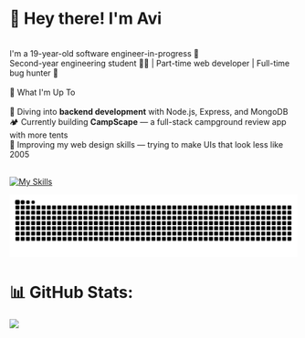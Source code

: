 
# 👋 Hey there! I'm Avi<br>
<br>I'm a 19-year-old software engineer-in-progress 🚀<br>Second-year engineering student 🧑‍💻 | Part-time web developer | Full-time bug hunter 🐞<br><br>🚧 What I'm Up To<br><br>🧠 Diving into **backend development** with Node.js, Express, and MongoDB  <br>🏕️ Currently building **CampScape** — a full-stack campground review app with more tents<br>🎨 Improving my web design skills — trying to make UIs that look less like 2005 <br>
<br>

[![My Skills](https://skillicons.dev/icons?i=html,css,javascript,react,nodejs,bootstrap,express,git,github,gmail,heroku,java,matlab,mongodb,mysql,notion,npm,postman,redux,tailwind,vite,vscode,windows,materialui&perline=11)](https://skillicons.dev)

<picture>
  <source media="(prefers-color-scheme: dark)" srcset="https://raw.githubusercontent.com/Avinash-Ganore/Avinash-Ganore/output/github-snake-dark.svg" />
  <source media="(prefers-color-scheme: light)" srcset="https://raw.githubusercontent.com/Avinash-Ganore/Avinash-Ganore/output/github-snake.svg" />
  <img alt="github-snake" src="https://raw.githubusercontent.com/Avinash-Ganore/Avinash-Ganore/output/github-snake.svg" />
</picture>

# 📊 GitHub Stats:
![](https://github-readme-stats.vercel.app/api?username=Avinash-Ganore&theme=graywhite&hide_border=false&include_all_commits=true&count_private=true)<br/>

